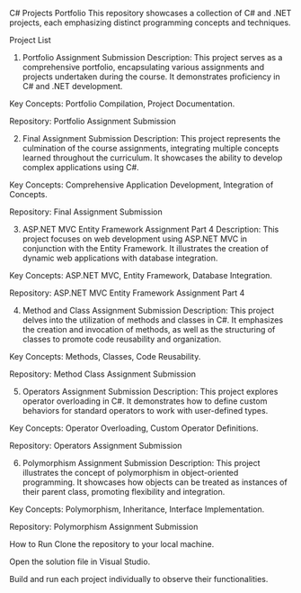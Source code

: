 C# Projects Portfolio
This repository showcases a collection of C# and .NET projects, each emphasizing distinct programming concepts and techniques.

Project List
1. Portfolio Assignment Submission
Description: This project serves as a comprehensive portfolio, encapsulating various assignments and projects undertaken during the course. It demonstrates proficiency in C# and .NET development.​

Key Concepts: Portfolio Compilation, Project Documentation.​

Repository: Portfolio Assignment Submission

2. Final Assignment Submission
Description: This project represents the culmination of the course assignments, integrating multiple concepts learned throughout the curriculum. It showcases the ability to develop complex applications using C#.​

Key Concepts: Comprehensive Application Development, Integration of Concepts.​

Repository: Final Assignment Submission

3. ASP.NET MVC Entity Framework Assignment Part 4
Description: This project focuses on web development using ASP.NET MVC in conjunction with the Entity Framework. It illustrates the creation of dynamic web applications with database integration.​

Key Concepts: ASP.NET MVC, Entity Framework, Database Integration.​

Repository: ASP.NET MVC Entity Framework Assignment Part 4

4. Method and Class Assignment Submission
Description: This project delves into the utilization of methods and classes in C#. It emphasizes the creation and invocation of methods, as well as the structuring of classes to promote code reusability and organization.​

Key Concepts: Methods, Classes, Code Reusability.​

Repository: Method Class Assignment Submission

5. Operators Assignment Submission
Description: This project explores operator overloading in C#. It demonstrates how to define custom behaviors for standard operators to work with user-defined types.​

Key Concepts: Operator Overloading, Custom Operator Definitions.​

Repository: Operators Assignment Submission

6. Polymorphism Assignment Submission
Description: This project illustrates the concept of polymorphism in object-oriented programming. It showcases how objects can be treated as instances of their parent class, promoting flexibility and integration.​

Key Concepts: Polymorphism, Inheritance, Interface Implementation.​

Repository: Polymorphism Assignment Submission

How to Run
Clone the repository to your local machine.​

Open the solution file in Visual Studio.​

Build and run each project individually to observe their functionalities.​

